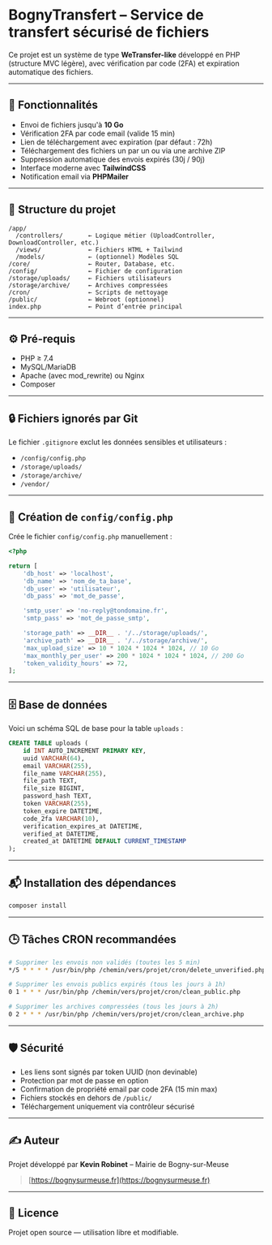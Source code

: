 # BognyTransfert – Service de transfert sécurisé de fichiers

Ce projet est un système de type **WeTransfer-like** développé en PHP (structure MVC légère), avec vérification par code (2FA) et expiration automatique des fichiers.

---

## 🚀 Fonctionnalités

- Envoi de fichiers jusqu'à **10 Go**
- Vérification 2FA par code email (valide 15 min)
- Lien de téléchargement avec expiration (par défaut : 72h)
- Téléchargement des fichiers un par un ou via une archive ZIP
- Suppression automatique des envois expirés (30j / 90j)
- Interface moderne avec **TailwindCSS**
- Notification email via **PHPMailer**

---

## 📁 Structure du projet

```
/app/
  /controllers/       ← Logique métier (UploadController, DownloadController, etc.)
  /views/             ← Fichiers HTML + Tailwind
  /models/            ← (optionnel) Modèles SQL
/core/                ← Router, Database, etc.
/config/              ← Fichier de configuration
/storage/uploads/     ← Fichiers utilisateurs
/storage/archive/     ← Archives compressées
/cron/                ← Scripts de nettoyage
/public/              ← Webroot (optionnel)
index.php             ← Point d’entrée principal
```

---

## ⚙️ Pré-requis

- PHP ≥ 7.4
- MySQL/MariaDB
- Apache (avec mod_rewrite) ou Nginx
- Composer

---

## 🔒 Fichiers ignorés par Git

Le fichier `.gitignore` exclut les données sensibles et utilisateurs :  
- `/config/config.php`
- `/storage/uploads/`
- `/storage/archive/`
- `/vendor/`

---

## 🔐 Création de `config/config.php`

Crée le fichier `config/config.php` manuellement :

```php
<?php

return [
    'db_host' => 'localhost',
    'db_name' => 'nom_de_ta_base',
    'db_user' => 'utilisateur',
    'db_pass' => 'mot_de_passe',

    'smtp_user' => 'no-reply@tondomaine.fr',
    'smtp_pass' => 'mot_de_passe_smtp',

    'storage_path' => __DIR__ . '/../storage/uploads/',
    'archive_path' => __DIR__ . '/../storage/archive/',
    'max_upload_size' => 10 * 1024 * 1024 * 1024, // 10 Go
    'max_monthly_per_user' => 200 * 1024 * 1024 * 1024, // 200 Go
    'token_validity_hours' => 72,
];
```

---

## 🗄️ Base de données

Voici un schéma SQL de base pour la table `uploads` :

```sql
CREATE TABLE uploads (
    id INT AUTO_INCREMENT PRIMARY KEY,
    uuid VARCHAR(64),
    email VARCHAR(255),
    file_name VARCHAR(255),
    file_path TEXT,
    file_size BIGINT,
    password_hash TEXT,
    token VARCHAR(255),
    token_expire DATETIME,
    code_2fa VARCHAR(10),
    verification_expires_at DATETIME,
    verified_at DATETIME,
    created_at DATETIME DEFAULT CURRENT_TIMESTAMP
);
```

---

## 📬 Installation des dépendances

```bash
composer install
```

---

## 🕒 Tâches CRON recommandées

```bash
# Supprimer les envois non validés (toutes les 5 min)
*/5 * * * * /usr/bin/php /chemin/vers/projet/cron/delete_unverified.php

# Supprimer les envois publics expirés (tous les jours à 1h)
0 1 * * * /usr/bin/php /chemin/vers/projet/cron/clean_public.php

# Supprimer les archives compressées (tous les jours à 2h)
0 2 * * * /usr/bin/php /chemin/vers/projet/cron/clean_archive.php
```
---
## 🛡 Sécurité

- Les liens sont signés par token UUID (non devinable)
- Protection par mot de passe en option
- Confirmation de propriété email par code 2FA (15 min max)
- Fichiers stockés en dehors de `/public/`
- Téléchargement uniquement via contrôleur sécurisé

---

## ✍️ Auteur

Projet développé par **Kevin Robinet** – Mairie de Bogny-sur-Meuse  
> [https://bognysurmeuse.fr](https://bognysurmeuse.fr)

---

## 📄 Licence

Projet open source — utilisation libre et modifiable.
